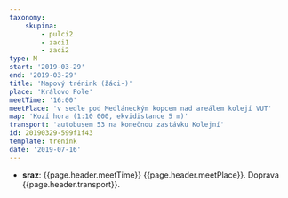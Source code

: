 ```yaml
---
taxonomy:
    skupina:
        - pulci2
        - zaci1
        - zaci2
type: M
start: '2019-03-29'
end: '2019-03-29'
title: 'Mapový trénink (žáci-)'
place: 'Královo Pole'
meetTime: '16:00'
meetPlace: 'v sedle pod Medláneckým kopcem nad areálem kolejí VUT'
map: 'Kozí hora (1:10 000, ekvidistance 5 m)'
transport: 'autobusem 53 na konečnou zastávku Kolejní'
id: 20190329-599f1f43
template: trenink
date: '2019-07-16'
---
```

* **sraz**: {{page.header.meetTime}} {{page.header.meetPlace}}. Doprava {{page.header.transport}}.
